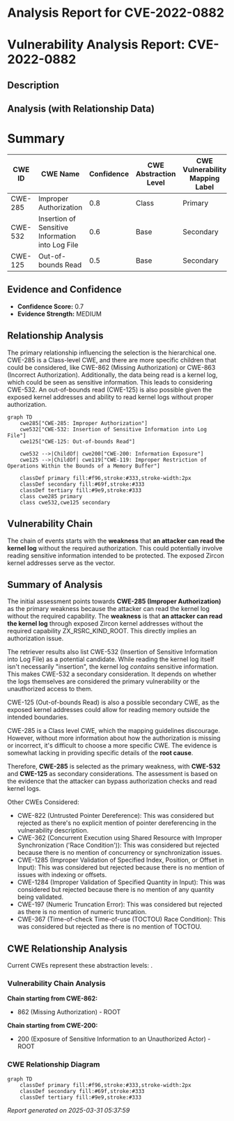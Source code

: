 # Analysis Report for CVE-2022-0882

# Vulnerability Analysis Report: CVE-2022-0882

## Description



## Analysis (with Relationship Data)

# Summary
| CWE ID | CWE Name | Confidence | CWE Abstraction Level | CWE Vulnerability Mapping Label | CWE-Vulnerability Mapping Notes |
|---|---|---|---|---|---|
| CWE-285 | Improper Authorization | 0.8 | Class | Primary | Discouraged |
| CWE-532 | Insertion of Sensitive Information into Log File | 0.6 | Base | Secondary | Allowed |
| CWE-125 | Out-of-bounds Read | 0.5 | Base | Secondary | Allowed |

## Evidence and Confidence

*   **Confidence Score:** 0.7
*   **Evidence Strength:** MEDIUM

## Relationship Analysis
The primary relationship influencing the selection is the hierarchical one. CWE-285 is a Class-level CWE, and there are more specific children that could be considered, like CWE-862 (Missing Authorization) or CWE-863 (Incorrect Authorization). Additionally, the data being read is a kernel log, which could be seen as sensitive information. This leads to considering CWE-532. An out-of-bounds read (CWE-125) is also possible given the exposed kernel addresses and ability to read kernel logs without proper authorization.

```mermaid
graph TD
    cwe285["CWE-285: Improper Authorization"]
    cwe532["CWE-532: Insertion of Sensitive Information into Log File"]
    cwe125["CWE-125: Out-of-bounds Read"]
    
    cwe532 -->|ChildOf| cwe200["CWE-200: Information Exposure"]
    cwe125 -->|ChildOf| cwe119["CWE-119: Improper Restriction of Operations Within the Bounds of a Memory Buffer"]
    
    classDef primary fill:#f96,stroke:#333,stroke-width:2px
    classDef secondary fill:#69f,stroke:#333
    classDef tertiary fill:#9e9,stroke:#333
    class cwe285 primary
    class cwe532,cwe125 secondary
```

## Vulnerability Chain
The chain of events starts with the **weakness** that **an attacker can read the kernel log** without the required authorization. This could potentially involve reading sensitive information intended to be protected. The exposed Zircon kernel addresses serve as the vector.

## Summary of Analysis
The initial assessment points towards **CWE-285 (Improper Authorization)** as the primary weakness because the attacker can read the kernel log without the required capability. The **weakness** is that **an attacker can read the kernel log** through exposed Zircon kernel addresses without the required capability ZX_RSRC_KIND_ROOT. This directly implies an authorization issue.

The retriever results also list CWE-532 (Insertion of Sensitive Information into Log File) as a potential candidate. While reading the kernel log itself isn't necessarily "insertion", the kernel log *contains* sensitive information. This makes CWE-532 a secondary consideration. It depends on whether the logs themselves are considered the primary vulnerability or the unauthorized access to them.

CWE-125 (Out-of-bounds Read) is also a possible secondary CWE, as the exposed kernel addresses could allow for reading memory outside the intended boundaries.

CWE-285 is a Class level CWE, which the mapping guidelines discourage. However, without more information about how the authorization is missing or incorrect, it's difficult to choose a more specific CWE. The evidence is somewhat lacking in providing specific details of the **root cause**.

Therefore, **CWE-285** is selected as the primary weakness, with **CWE-532** and **CWE-125** as secondary considerations. The assessment is based on the evidence that the attacker can bypass authorization checks and read kernel logs.

Other CWEs Considered:
*   CWE-822 (Untrusted Pointer Dereference): This was considered but rejected as there's no explicit mention of pointer dereferencing in the vulnerability description.
*   CWE-362 (Concurrent Execution using Shared Resource with Improper Synchronization ('Race Condition')): This was considered but rejected because there is no mention of concurrency or synchronization issues.
*   CWE-1285 (Improper Validation of Specified Index, Position, or Offset in Input): This was considered but rejected because there is no mention of issues with indexing or offsets.
*   CWE-1284 (Improper Validation of Specified Quantity in Input): This was considered but rejected because there is no mention of any quantity being validated.
*   CWE-197 (Numeric Truncation Error): This was considered but rejected as there is no mention of numeric truncation.
*   CWE-367 (Time-of-check Time-of-use (TOCTOU) Race Condition): This was considered but rejected as there is no mention of TOCTOU.


## CWE Relationship Analysis

Current CWEs represent these abstraction levels: .


### Vulnerability Chain Analysis

**Chain starting from CWE-862:**
- 862 (Missing Authorization) - ROOT


**Chain starting from CWE-200:**
- 200 (Exposure of Sensitive Information to an Unauthorized Actor) - ROOT



### CWE Relationship Diagram

```mermaid
graph TD
    classDef primary fill:#f96,stroke:#333,stroke-width:2px
    classDef secondary fill:#69f,stroke:#333
    classDef tertiary fill:#9e9,stroke:#333
```



*Report generated on 2025-03-31 05:37:59*
